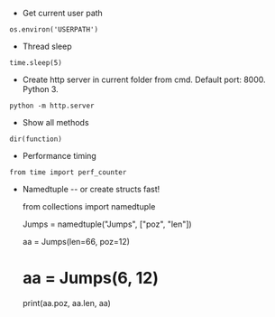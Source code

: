 - Get current user path

``os.environ('USERPATH')``



- Thread sleep

``time.sleep(5)``



- Create http server in current folder from cmd. Default port: 8000. Python 3.

``python -m http.server ``



- Show all methods

``dir(function)``


- Performance timing

``from time import perf_counter``


- Namedtuple -- or create structs fast!


    from collections import namedtuple

    Jumps = namedtuple("Jumps", ["poz", "len"])

    aa = Jumps(len=66, poz=12)
    # aa = Jumps(6, 12)

    print(aa.poz, aa.len, aa)
